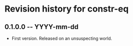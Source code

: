 # Revision history for constr-eq

## 0.1.0.0 -- YYYY-mm-dd

* First version. Released on an unsuspecting world.
